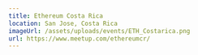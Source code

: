 ```yaml
---
title: Ethereum Costa Rica
location: San Jose, Costa Rica
imageUrl: /assets/uploads/events/ETH_Costarica.png
url: https://www.meetup.com/ethereumcr/
---
```


